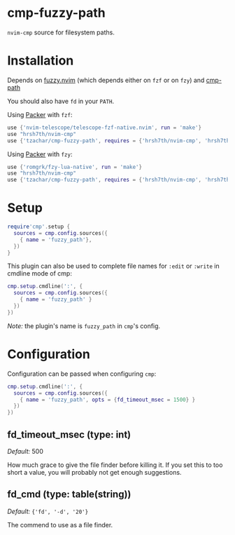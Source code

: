 # cmp-fuzzy-path

`nvim-cmp` source for filesystem paths.

# Installation

Depends on [fuzzy.nvim](https://github.com/tzachar/fuzzy.nvim) (which depends
either on `fzf` or on `fzy`) and [cmp-path](https://github.com/hrsh7th/cmp-path)

You should also have `fd` in your `PATH`.

Using [Packer](https://github.com/wbthomason/packer.nvim/) with `fzf`:
```lua
use {'nvim-telescope/telescope-fzf-native.nvim', run = 'make'}
use "hrsh7th/nvim-cmp"
use {'tzachar/cmp-fuzzy-path', requires = {'hrsh7th/nvim-cmp', 'hrsh7th/cmp-path', 'tzachar/fuzzy.nvim'}}
```

Using [Packer](https://github.com/wbthomason/packer.nvim/) with `fzy`:
```lua
use {'romgrk/fzy-lua-native', run = 'make'}
use "hrsh7th/nvim-cmp"
use {'tzachar/cmp-fuzzy-path', requires = {'hrsh7th/nvim-cmp', 'hrsh7th/cmp-path', 'tzachar/fuzzy.nvim'}}
```

# Setup

```lua
require'cmp'.setup {
  sources = cmp.config.sources({
    { name = 'fuzzy_path'},
  })
}
```

This plugin can also be used to complete file names for `:edit` or `:write` in cmdline mode of cmp:
```lua
cmp.setup.cmdline(':', {
  sources = cmp.config.sources({
    { name = 'fuzzy_path' }
  })
})
```

*Note:* the plugin's name is `fuzzy_path` in `cmp`'s config.


# Configuration

Configuration can be passed when configuring `cmp`:

```lua
cmp.setup.cmdline(':', {
  sources = cmp.config.sources({
    { name = 'fuzzy_path', opts = {fd_timeout_msec = 1500} }
  })
})
```

## fd_timeout_msec (type: int)

_Default:_ 500

How much grace to give the file finder before killing it. If you set this to too
short a value, you will probably not get enough suggestions.

## fd_cmd (type: table(string))

_Default:_ `{'fd', '-d', '20'}`

The commend to use as a file finder.
